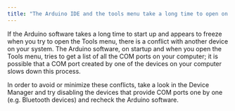 ```yaml
---
title: "The Arduino IDE and the tools menu take a long time to open on Windows"
---
```


If the Arduino software takes a long time to start up and appears to freeze when you try to open the Tools menu, there is a conflict with another device on your system.
The Arduino software, on startup and when you open the Tools menu, tries to get a list of all the COM ports on your computer; it is possible that a COM port created by one of the devices on your computer slows down this process.

In order to avoid or minimize these conflicts, take a look in the Device Manager and try disabling the devices that provide COM ports one by one (e.g. Bluetooth devices) and recheck the Arduino software.
